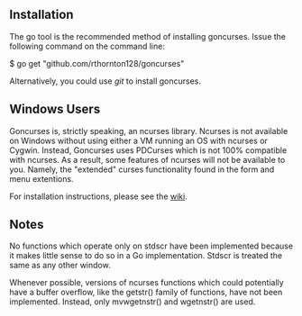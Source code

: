 Installation
------------
The go tool is the recommended method of installing goncurses. Issue the
following command on the command line:

$ go get "github.com/rthornton128/goncurses"

Alternatively, you could use _git_ to install goncurses.


Windows Users
-------------

Goncurses is, strictly speaking, an ncurses library. Ncurses is not available
on Windows without using either a VM running an OS with ncurses or Cygwin.
Instead, Goncurses uses PDCurses which is not 100% compatible with ncurses.
As a result, some features of ncurses will not be available to you. Namely,
the "extended" curses functionality found in the form and menu extentions.

For installation instructions, please see the
[wiki](https://github.com/rthornton128/goncurses/wiki/WindowsInstallation).

Notes
-----

No functions which operate only on stdscr have been implemented because 
it makes little sense to do so in a Go implementation. Stdscr is treated the
same as any other window.

Whenever possible, versions of ncurses functions which could potentially
have a buffer overflow, like the getstr() family of functions, have not been
implemented. Instead, only mvwgetnstr() and wgetnstr() are used.
